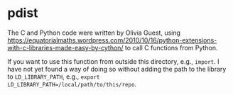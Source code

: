 # pdist

The C and Python code were written by Olivia Guest, using https://equatorialmaths.wordpress.com/2010/10/16/python-extensions-with-c-libraries-made-easy-by-cython/ to call C functions from Python.

If you want to use this function from outside this directory, e.g., ```import```. I have not yet found a way of doing so without adding the path to the library to ```LD_LIBRARY_PATH```, e.g., ```export LD_LIBRARY_PATH=/local/path/to/this/repo```.
